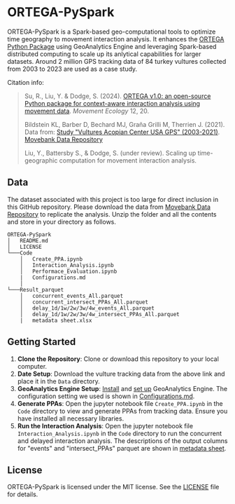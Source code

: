 # ORTEGA-PySpark

ORTEGA-PySpark is a Spark-based geo-computational tools to optimize time geography to movement interaction analysis. It enhances the [ORTEGA Python Package](https://github.com/move-ucsb/ORTEGA) using GeoAnalytics Engine and leveraging Spark-based distributed computing to scale up its anlytical capabilities for larger datasets. Around 2 million GPS tracking data of 84 turkey vultures collected from 2003 to 2023 are used as a case study. 

Citation info:
> Su, R., Liu, Y. & Dodge, S. (2024). [ORTEGA v1.0: an open-source Python package for context-aware interaction analysis using movement data](https://doi.org/10.1186/s40462-024-00460-2). *Movement Ecology* 12, 20.
>
> Bildstein KL, Barber D, Bechard MJ, Graña Grilli M, Therrien J. (2021). Data from: [Study "Vultures Acopian Center USA GPS" (2003-2021)](https://doi.org/10.1186/s40462-021-00274-6). [Movebank Data Repository](https://doi.org/10.5441/001/1.f3qt46r2) 
> 
> Liu, Y., Battersby S., & Dodge, S. (under review). Scaling up time-geographic computation for movement interaction analysis.

## Data

The dataset associated with this project is too large for direct inclusion in this GitHub repository. Please download the data from [Movebank Data Repository](https://doi.org/10.5441/001/1.f3qt46r2) to replicate the analysis. Unzip the folder and all the contents and store in your directory as follows. 

```         
ORTEGA-PySpark
│   README.md
│   LICENSE
└───Code
    │   Create_PPA.ipynb
    │   Interaction_Analysis.ipynb
    │   Performace_Evaluation.ipynb
    |   Configurations.md
    │       
└───Result_parquet
    │   concurrent_events_All.parquet
    │   concurrent_intersect_PPAs_All.parquet
    │   delay_1d/1w/2w/3w/4w_events_All.parquet
    │   delay_1d/1w/2w/3w/4w_intersect_PPAs_All.parquet
    |   metadata sheet.xlsx
```

## Getting Started

1. **Clone the Repository**: Clone or download this repository to your local computer.
2. **Date Setup**: Download the vulture tracking data from the above link and place it in the `Data` directory.
3. **GeoAnalytics Engine Setup**: [Install](https://developers.arcgis.com/geoanalytics/install/) and [set up](https://developers.arcgis.com/geoanalytics/install/local_mode/) GeoAnalytics Engine. The configuration setting we used is shown in [Configurations.md](https://github.com/move-ucsb/ORTEGA-PySpark/blob/main/Code/Configurations.md).
4. **Generate PPAs**: Open the jupyter notebook file `Create_PPA.ipynb` in the `Code` directory to view and generate PPAs from tracking data. Ensure you have installed all necessary libraries.
5. **Run the Interaction Analysis**: Open the jupyter notebook file `Interaction_Analysis.ipynb` in the `Code` directory to run the concurrent and delayed interaction analysis. The descriptions of the output columns for "events" and "intersect_PPAs" parquet are shown in [metadata sheet](https://github.com/move-ucsb/ORTEGA-PySpark/blob/main/Result_parquet/metadata%20sheet.xlsx). 

## License
ORTEGA-PySpark is licensed under the MIT license. See the [LICENSE](https://github.com/move-ucsb/ORTEGA-PySpark/blob/main/LICENSE) file for details.
